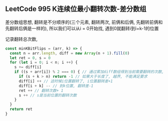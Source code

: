 ## LeetCode 995 K连续位最小翻转次数-差分数组


差分数组思想, 翻转是不分顺序的(三个元素, 翻转两次, 前俩和后俩, 先翻转前俩和先翻转后俩是一样的), 所以我们可以从i = 0开始找, 遇到0就翻转i到i+k-1的位置

记录翻转总次数, 
```js
const minKBitFlips = (arr, k) => {
  const n = arr.length, diff = new Array(n + 1).fill(0)
  let ret = 0, s = 0
  for (let i = 0; i < n; i ++) {
    s += diff[i]
    if ((s + arr[i]) % 2 === 0) { // 通过累加diff数组得到当前需要翻转的次数, 如果该位置是翻转奇数次得到的1, 该位置就是0, 否则为1
      if (s + k > n) return -1 // 如果大于长度了, 越界, 不能满足要求
      diff[i] ++ // 这时候i位置翻转了, i位置翻转差+1
      diff[i + k] -- // 到k位置, 翻转差-1
      ret ++ // 翻转次数+ 1
      s ++ // s是当前位置的翻转次数
    }
  }
  return ret
}
```